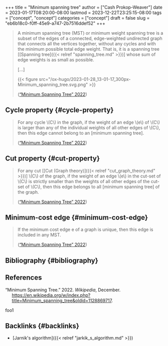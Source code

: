 +++
title = "Minimum spanning tree"
author = ["Cash Prokop-Weaver"]
date = 2023-01-17T08:20:00-08:00
lastmod = 2023-12-22T23:25:15-08:00
tags = ["concept", "concept"]
categories = ["concept"]
draft = false
slug = "eb6b18c0-f0ff-45e9-a747-2b7516ddef52"
+++

> A minimum spanning tree (MST) or minimum weight spanning tree is a subset of the edges of a connected, edge-weighted undirected graph that connects all the vertices together, without any cycles and with the minimum possible total edge weight. That is, it is a spanning tree [[Spanning tree]({{< relref "spanning_tree.md" >}})] whose sum of edge weights is as small as possible.
>
> [...]
>
> {{< figure src="/ox-hugo/2023-01-28_13-01-17_300px-Minimum_spanning_tree.svg.png" >}}
>
> (<a href="#citeproc_bib_item_1">“Minimum Spanning Tree” 2022</a>)


## Cycle property {#cycle-property}

> For any cycle \\(C\\) in the graph, if the weight of an edge \\(e\\) of \\(C\\) is larger than any of the individual weights of all other edges of \\(C\\), then this edge cannot belong to an [minimum spanning tree].
>
> (<a href="#citeproc_bib_item_1">“Minimum Spanning Tree” 2022</a>)


## Cut property {#cut-property}

> For any cut [[Cut (Graph theory)]({{< relref "cut_graph_theory.md" >}})] \\(C\\) of the graph, if the weight of an edge \\(e\\) in the cut-set of \\(C\\) is strictly smaller than the weights of all other edges of the cut-set of \\(C\\), then this edge belongs to all [minimum spanning tree] of the graph.
>
> (<a href="#citeproc_bib_item_1">“Minimum Spanning Tree” 2022</a>)


## Minimum-cost edge {#minimum-cost-edge}

> If the minimum cost edge e of a graph is unique, then this edge is included in any MST.
>
> (<a href="#citeproc_bib_item_1">“Minimum Spanning Tree” 2022</a>)


## Bibliography {#bibliography}

## References

<style>.csl-entry{text-indent: -1.5em; margin-left: 1.5em;}</style><div class="csl-bib-body">
  <div class="csl-entry"><a id="citeproc_bib_item_1"></a>“Minimum Spanning Tree.” 2022. <i>Wikipedia</i>, December. <a href="https://en.wikipedia.org/w/index.php?title=Minimum_spanning_tree&oldid=1128869717">https://en.wikipedia.org/w/index.php?title=Minimum_spanning_tree&#38;oldid=1128869717</a>.</div>
</div>

foo1


## Backlinks {#backlinks}

-   [Jarnik's algorithm]({{< relref "jarkik_s_algorithm.md" >}})
